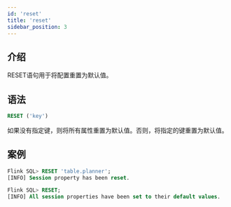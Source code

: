 ```yaml
---
id: 'reset'
title: 'reset'
sidebar_position: 3
---
```


## 介绍

RESET语句用于将配置重置为默认值。

## 语法

```sql
RESET ('key')
```

如果没有指定键，则将所有属性重置为默认值。否则，将指定的键重置为默认值。

## 案例

```sql
Flink SQL> RESET 'table.planner';
[INFO] Session property has been reset.

Flink SQL> RESET;
[INFO] All session properties have been set to their default values.
```

